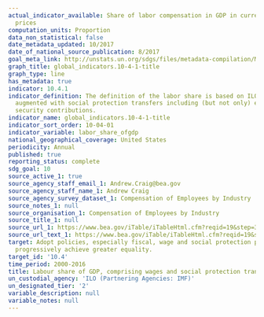 ```yaml
---
actual_indicator_available: Share of labor compensation in GDP in current national
  prices
computation_units: Proportion
data_non_statistical: false
date_metadata_updated: 10/2017
date_of_national_source_publication: 8/2017
goal_meta_link: http://unstats.un.org/sdgs/files/metadata-compilation/Metadata-Goal-10.pdf
graph_title: global_indicators.10-4-1-title
graph_type: line
has_metadata: true
indicator: 10.4.1
indicator_definition: The definition of the labor share is based on ILO (2014a) and
  augmented with social protection transfers including (but not only) employers' social
  security contributions.
indicator_name: global_indicators.10-4-1-title
indicator_sort_order: 10-04-01
indicator_variable: labor_share_ofgdp
national_geographical_coverage: United States
periodicity: Annual
published: true
reporting_status: complete
sdg_goal: 10
source_active_1: true
source_agency_staff_email_1: Andrew.Craig@bea.gov
source_agency_staff_name_1: Andrew Craig
source_agency_survey_dataset_1: Compensation of Employees by Industry
source_notes_1: null
source_organisation_1: Compensation of Employees by Industry
source_title_1: null
source_url_1: https://www.bea.gov/iTable/iTableHtml.cfm?reqid=19&step=3&isuri=1&1921=survey&1903=185
source_url_text_1: https://www.bea.gov/iTable/iTableHtml.cfm?reqid=19&step=3&isuri=1&1921=survey&1903=185
target: Adopt policies, especially fiscal, wage and social protection policies, and
  progressively achieve greater equality.
target_id: '10.4'
time_period: 2000-2016
title: Labour share of GDP, comprising wages and social protection transfers
un_custodial_agency: 'ILO (Partnering Agencies: IMF)'
un_designated_tier: '2'
variable_description: null
variable_notes: null
---
```

